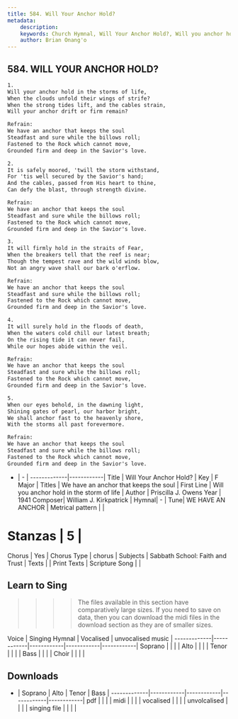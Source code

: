 ```yaml
---
title: 584. Will Your Anchor Hold?
metadata:
    description: 
    keywords: Church Hymnal, Will Your Anchor Hold?, Will you anchor hold in the storm of life, We have an anchor that keeps the soul
    author: Brian Onang'o
---
```



## 584. WILL YOUR ANCHOR HOLD?

```txt
1.
Will your anchor hold in the storms of life, 
When the clouds unfold their wings of strife? 
When the strong tides lift, and the cables strain, 
Will your anchor drift or firm remain? 

Refrain:
We have an anchor that keeps the soul 
Steadfast and sure while the billows roll; 
Fastened to the Rock which cannot move, 
Grounded firm and deep in the Savior's love. 

2.
It is safely moored, 'twill the storm withstand, 
For 'tis well secured by the Savior's hand; 
And the cables, passed from His heart to thine, 
Can defy the blast, through strength divine. 

Refrain:
We have an anchor that keeps the soul 
Steadfast and sure while the billows roll; 
Fastened to the Rock which cannot move, 
Grounded firm and deep in the Savior's love. 

3.
It will firmly hold in the straits of Fear, 
When the breakers tell that the reef is near; 
Though the tempest rave and the wild winds blow, 
Not an angry wave shall our bark o'erflow. 

Refrain:
We have an anchor that keeps the soul 
Steadfast and sure while the billows roll; 
Fastened to the Rock which cannot move, 
Grounded firm and deep in the Savior's love. 

4.
It will surely hold in the floods of death, 
When the waters cold chill our latest breath; 
On the rising tide it can never fail, 
While our hopes abide within the veil. 

Refrain:
We have an anchor that keeps the soul 
Steadfast and sure while the billows roll; 
Fastened to the Rock which cannot move, 
Grounded firm and deep in the Savior's love. 

5.
When our eyes behold, in the dawning light, 
Shining gates of pearl, our harbor bright, 
We shall anchor fast to the heavenly shore, 
With the storms all past forevermore.

Refrain:
We have an anchor that keeps the soul 
Steadfast and sure while the billows roll; 
Fastened to the Rock which cannot move, 
Grounded firm and deep in the Savior's love. 

```

- |   -  |
-------------|------------|
Title | Will Your Anchor Hold? |
Key | F Major |
Titles | We have an anchor that keeps the soul |
First Line | Will you anchor hold in the storm of life |
Author | Priscilla J. Owens
Year | 1941
Composer| William J. Kirkpatrick |
Hymnal|  - |
Tune| WE HAVE AN ANCHOR |
Metrical pattern | |
# Stanzas | 5 |
Chorus | Yes |
Chorus Type | chorus |
Subjects | Sabbath School: Faith and Trust |
Texts |  |
Print Texts | 
Scripture Song |  |
  
## Learn to Sing

>>>> The files available in this section have comparatively large sizes. If you need to save on data, then you can download the midi files in the download section as they are of smaller sizes.

Voice |  Singing Hymnal | Vocalised | unvocalised music |
-------------|------------|------------|------------|------------|
Soprano | | | |
Alto | | | |
Tenor | | | |
Bass | | | |
Choir | | | |

## Downloads

- |  Soprano | Alto | Tenor | Bass |
-------------|------------|------------|------------|------------|
pdf | | | |
midi | | | |
vocalised | | | |
unvolcalised | | | |
singing file | | | |
  